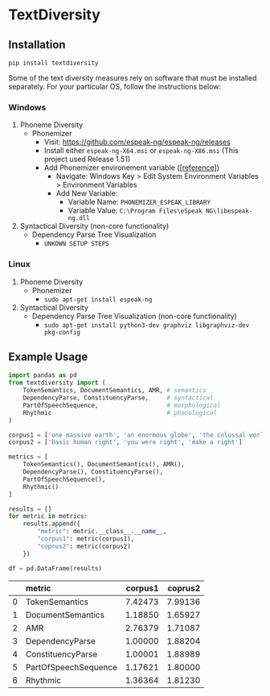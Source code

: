# TextDiversity
 
## Installation

```
pip install textdiversity
```

Some of the text diversity measures rely on software that must be installed separately. For your particular OS, follow the instructions below:

### Windows

1. Phoneme Diversity
   - Phonemizer
      - Visit: https://github.com/espeak-ng/espeak-ng/releases
      - Install either `espeak-ng-X64.msi` or `espeak-ng-X86.msi` (This project used Release 1.51)
      - Add Phonemizer environement variable ([[reference]](https://github.com/bootphon/phonemizer/issues/44))
         - Navigate: Windows Key > Edit System Environment Variables > Environment Variables
         - Add New Variable:
            - Variable Name: `PHONEMIZER_ESPEAK_LIBRARY`
            - Variable Value: `C:\Program Files\eSpeak NG\libespeak-ng.dll`
2. Syntactical Diversity (non-core functionality)
   - Dependency Parse Tree Visualization
      - `UNKOWN SETUP STEPS`

### Linux

1. Phoneme Diversity
   - Phonemizer
      - `sudo apt-get install espeak-ng`
2. Syntactical Diversity
   - Dependency Parse Tree Visualization (non-core functionality)
      - `sudo apt-get install python3-dev graphviz libgraphviz-dev pkg-config`
    

## Example Usage

```python
import pandas as pd
from textdiversity import (
    TokenSemantics, DocumentSemantics, AMR, # semantics
    DependencyParse, ConstituencyParse,     # syntactical
    PartOfSpeechSequence,                   # morphological
    Rhythmic                                # phonological
)

corpus1 = ['one massive earth', 'an enormous globe', 'the colossal world'] # unique words
corpus2 = ['basic human right', 'you were right', 'make a right']          # lower unigram diversity

metrics = [
    TokenSemantics(), DocumentSemantics(), AMR(), 
    DependencyParse(), ConstituencyParse(), 
    PartOfSpeechSequence(), 
    Rhythmic()
]

results = []
for metric in metrics:
    results.append({
        "metric": metric.__class__.__name__,
        "corpus1": metric(corpus1),
        "coprus2": metric(corpus2)
    })

df = pd.DataFrame(results)
```

|    | metric               |   corpus1 |   coprus2 |
|---:|:---------------------|----------:|----------:|
|  0 | TokenSemantics       |   7.42473 |   7.99136 |
|  1 | DocumentSemantics    |   1.18850 |   1.65927 |
|  2 | AMR                  |   2.76379 |   1.71087 |
|  3 | DependencyParse      |   1.00000 |   1.88204 |
|  4 | ConstituencyParse    |   1.00001 |   1.88989 |
|  5 | PartOfSpeechSequence |   1.17621 |   1.80000 |
|  6 | Rhythmic             |   1.36364 |   1.81230 |
